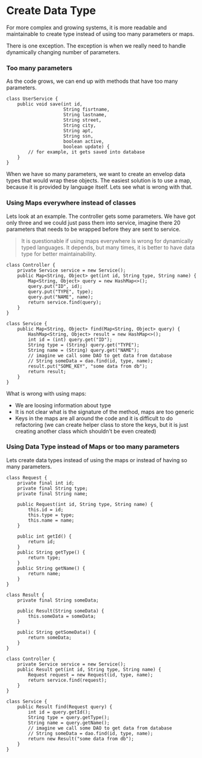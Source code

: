 # Create Data Type

For more complex and growing systems, it is more readable and maintainable to create type instead of using too many parameters or maps. 

There is one exception. The exception is when we really need to handle dynamically changing number of parameters.

### Too many parameters

As the code grows, we can end up with methods that have too many parameters. 

```
class UserService {
    public void save(int id,
                     String fisrtname,
                     String lastname,
                     String street,
                     String city,
                     String apt,
                     String ssn,
                     boolean active,
                     boolean update) {
        // for example, it gets saved into database
    }
}
```

When we have so many parameters, we want to create an envelop data types that would wrap these objects. The easiest solution is to use a map, because it is provided by language itself. Lets see what is wrong with that. 

### Using Maps everywhere instead of classes

Lets look at an example. The controller gets some parameters. We have got only three and we could just pass them into service, imagine there 20 parameters that needs to be wrapped before they are sent to service. 

> It is questionable if using maps everywhere is wrong for dynamically typed languages. It depends, but many times, it is better to have data type for better maintainability.

```
class Controller {
    private Service service = new Service();
    public Map<String, Object> get(int id, String type, String name) {
        Map<String, Object> query = new HashMap<>();
        query.put("ID", id);
        query.put("TYPE", type);
        query.put("NAME", name);
        return service.find(query);
    }
}

class Service {
    public Map<String, Object> find(Map<String, Object> query) {
        HashMap<String, Object> result = new HashMap<>();
        int id = (int) query.get("ID");
        String type = (String) query.get("TYPE");
        String name = (String) query.get("NAME");
        // imagine we call some DAO to get data from database
        // String someData = dao.find(id, type, name);
        result.put("SOME_KEY", "some data from db");
        return result;
    }
}
```

What is wrong with using maps: 

* We are loosing information about type
* It is not clear what is the signature of the method, maps are too generic
* Keys in the maps are all around the code and it is difficult to do refactoring \(we can create helper class to store the keys, but it is just creating another class which shouldn't be even created\)

### Using Data Type instead of Maps or too many parameters

Lets create data types instead of using the maps or instead of having so many parameters. 

```
class Request {
    private final int id;
    private final String type;
    private final String name;

    public Request(int id, String type, String name) {
        this.id = id;
        this.type = type;
        this.name = name;
    }

    public int getId() {
        return id;
    }
    public String getType() {
        return type;
    }
    public String getName() {
        return name;
    }
}

class Result {
    private final String someData;

    public Result(String someData) {
        this.someData = someData;
    }

    public String getSomeData() {
        return someData;
    }
}

class Controller {
    private Service service = new Service();
    public Result get(int id, String type, String name) {
        Request request = new Request(id, type, name);
        return service.find(request);
    }
}

class Service {
    public Result find(Request query) {
        int id = query.getId();
        String type = query.getType();
        String name = query.getName();
        // imagine we call some DAO to get data from database
        // String someData = dao.find(id, type, name);
        return new Result("some data from db");
    }
}
```



